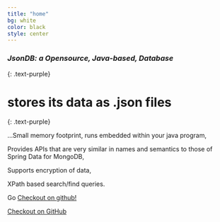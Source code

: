 ```yaml
---
title: "home"
bg: white
color: black
style: center
---
```


### *JsonDB: a Opensource, Java-based, Database*
{: .text-purple}

<span class="fa-stack subtlecircle" style="font-size:100px; background:rgba(255,166,0,0.1)">
  <i class="fa fa-circle fa-stack-2x text-white"></i>
  <i class="fa fa-database fa-stack-1x text-blue"></i>
</span>

#  stores its data as .json files
{: .text-purple}


…Small memory footprint, runs embedded within your java program,

Provides APIs that are very similar in names and semantics to those of Spring Data for MongoDB,

Supports encryption of data,

XPath based search/find queries.

 Go [Checkout on github!](https://github.com/Jsondb/jsondb-core)

<span id="forkongithub">
  <a href="{{ site.source_link }}" class="bg-blue">
    Checkout on GitHub
  </a>
</span>

